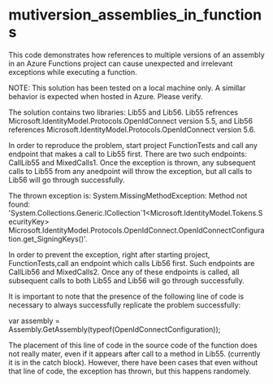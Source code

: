 # mutiversion_assemblies_in_functions
This code demonstrates how references to multiple versions of an assembly in an Azure Functions project can cause unexpected and irrelevant exceptions while executing a function. 

NOTE: This solution has been tested on a local machine only. A simillar behavior is expected when hosted in Azure. Please verify.

The solution contains two libraries: Lib55 and Lib56.
Lib55 refrences Microsoft.IdentityModel.Protocols.OpenIdConnect version 5.5, and Lib56 references Microsoft.IdentityModel.Protocols.OpenIdConnect version 5.6.

In order to reproduce the problem, start project FunctionTests and call any endpoint that makes a call to Lib55 first. There are two such endpoints: CallLib55 and MixedCalls1.
Once the exception is thrown, any subsequent calls to Lib55 from any anedpoint will throw the exception, but all calls to Lib56 will go through successfully.

The thrown exception is: System.MissingMethodException: Method not found: 'System.Collections.Generic.ICollection`1<Microsoft.IdentityModel.Tokens.SecurityKey> Microsoft.IdentityModel.Protocols.OpenIdConnect.OpenIdConnectConfiguration.get_SigningKeys()'.

In order to prevent the exception, right after starting project,  FunctionTests,call an endpoint which calls Lib56 first. Such endpoints are CallLib56 and MixedCalls2. Once any of these endpoints is called, all subsequent calls to both Lib55 and Lib56 will go through successfully.

It is important to note that the presence of the following line of code is necessary to always successfully replicate the problem successfully:

var assembly = Assembly.GetAssembly(typeof(OpenIdConnectConfiguration));

The placement of this line of code in the source code of the function does not really mater, even if it appears after call to a method in Lib55. (currently it is in the catch block).
However, there have been cases that even without that line of code, the exception has thrown, but this happens randomely. 



